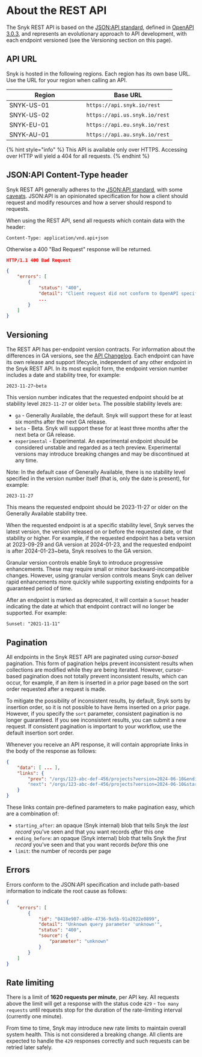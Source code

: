 # About the REST API

The Snyk REST API is based on the [JSON:API standard](https://jsonapi.org/), defined in [OpenAPI 3.0.3](https://spec.openapis.org/oas/v3.0.3.html), and represents an evolutionary approach to API development, with each endpoint versioned (see the Versioning section on this page).

## API URL

Snyk is hosted in the following regions. Each region has its own base URL. Use the URL for your region when calling an API.

<table><thead><tr><th width="189">Region</th><th>Base URL</th></tr></thead><tbody><tr><td>SNYK-US-01</td><td><code>https://api.snyk.io/rest</code></td></tr><tr><td>SNYK-US-02</td><td><code>https://api.us.snyk.io/rest</code></td></tr><tr><td>SNYK-EU-01 </td><td><code>https://api.eu.snyk.io/rest</code></td></tr><tr><td>SNYK-AU-01</td><td><code>https://api.au.snyk.io/rest</code></td></tr></tbody></table>

{% hint style="info" %}
This API is available only over HTTPS. Accessing over HTTP will yield a 404 for all requests.
{% endhint %}

## JSON:API Content-Type header

Snyk REST API generally adheres to the [JSON:API standard](https://jsonapi.org/), with some [caveats](https://github.com/snyk/sweater-comb/blob/main/docs/principles/jsonapi.md). JSON:API is an opinionated specification for how a client should request and modify resources and how a server should respond to requests.

When using the REST API, send all requests which contain data with the header:

```
Content-Type: application/vnd.api+json
```

Otherwise a 400 "Bad Request" response will be returned.

```json
HTTP/1.1 400 Bad Request

{
    "errors": [
        {
            "status": "400",
            "detail": "Client request did not conform to OpenAPI specification",
            ...
        }
    ]
}
```

## Versioning

The REST API has per-endpoint version contracts. For information about the differences in GA versions, see the [API Changelog](https://docs.snyk.io/snyk-api/changelog). Each endpoint can have its own release and support lifecycle, independent of any other endpoint in the Snyk REST API. In its most explicit form, the endpoint version number includes a date and stability tree, for example:

```
2023-11-27~beta
```

This version number indicates that the requested endpoint should be at stability level `2023-11-27` or older `beta`. The possible stability levels are:

* `ga` - Generally Available, the default. Snyk will support these for at least six months after the next GA release.
* `beta` - Beta. Snyk will support these for at least three months after the next beta or GA release.
* `experimental` - Experimental. An experimental endpoint should be considered unstable and regarded as a tech preview. Experimental versions may introduce breaking changes and may be discontinued at any time.

Note: In the default case of Generally Available, there is no stability level specified in the version number itself (that is, only the date is present), for example:

```
2023-11-27
```

This means the requested endpoint should be 2023-11-27 or older on the Generally Available stability tree.

When the requested endpoint is at a specific stability level, Snyk serves the latest version, the version released on or before the requested date, or that stability or higher. For example, if the requested endpoint has a beta version at 2023-09-29 and GA version at 2024-01-23, and the requested endpoint is after 2024-01-23\~beta, Snyk resolves to the GA version.

Granular version controls enable Snyk to introduce progressive enhancements. These may require small or minor backward-incompatible changes. However, using granular version controls means Snyk can deliver rapid enhancements more quickly while supporting existing endpoints for a guaranteed period of time.

After an endpoint is marked as deprecated, it will contain a `Sunset` header indicating the date at which that endpoint contract will no longer be supported. For example:

```
Sunset: "2021-11-11"
```

## Pagination

All endpoints in the Snyk REST API are paginated using _cursor-based_ pagination. This form of pagination helps prevent inconsistent results when collections are modified while they are being iterated. However, cursor-based pagination does not totally prevent inconsistent results, which can occur, for example, if an item is inserted in a prior page based on the sort order requested after a request is made.

To mitigate the possibility of inconsistent results, by default, Snyk sorts by insertion order, so it is not possible to have items inserted on a prior page. However, if you specify the `sort` parameter, consistent pagination is no longer guaranteed. If you see inconsistent results, you can submit a new request. If consistent pagination is important to your workflow, use the default insertion sort order.

Whenever you receive an API response, it will contain appropriate links in the body of the response as follows:

```json
{
    "data": [ ... ],
    "links": {
        "prev": "/orgs/123-abc-def-456/projects?version=2024-06-10&ending_before=v1.eyJpZCI6Mz1zODQyMH0%3D"
        "next": "/orgs/123-abc-def-456/projects?version=2024-06-10&starting_after=v1.eyJpZCI6Mz1zODQyMH0%3D"
    }
}
```

These links contain pre-defined parameters to make pagination easy, which are a combination of:

* `starting_after`: an opaque (Snyk internal) blob that tells Snyk the _last record_ you've seen and that you want records _after_ this one
* `ending_before`: an opaque (Snyk internal) blob that tells Snyk the _first record_ you've seen and that you want records _before_ this one
* `limit`: the number of records per page

## Errors

Errors conform to the JSON:API specification and include path-based information to indicate the root cause as follows:

```json
{
    "errors": [
        {
            "id": "0418e907-a89e-4736-9a5b-91a2022e0899",
            "detail": "Unknown query parameter 'unknown'",
            "status": "400",
            "source": {
                "parameter": "unknown"
            }
        }
    ]
}
```

## Rate limiting

There is a limit of **1620 requests per minute**, per API key. All requests above the limit will get a response with the status code `429` - `Too many requests` until requests stop for the duration of the rate-limiting interval (currently one minute).

From time to time, Snyk may introduce new rate limits to maintain overall system health. This is not considered a breaking change. All clients are expected to handle the `429` responses correctly and such requests can be retried later safely.
